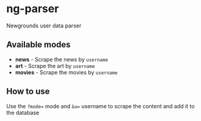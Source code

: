 # ng-parser
Newgrounds user data parser

## Available modes
- **news** - Scrape the news by `username`
- **art** - Scrape the art by `username`
- **movies** - Scrape the movies by `username`

## How to use
Use the `?mode=` mode and `&u=` username to scrape the content and add it to the database
